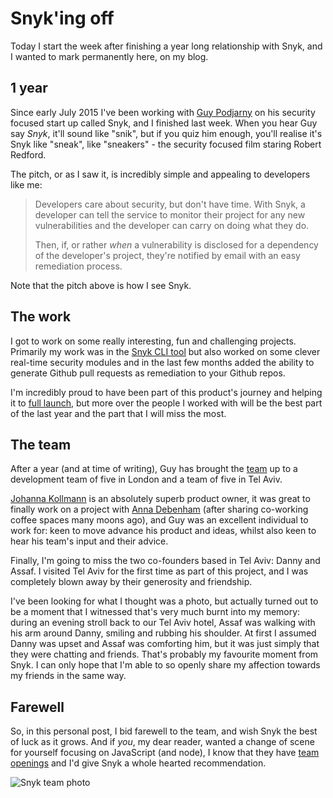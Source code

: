# Snyk'ing off

Today I start the week after finishing a year long relationship with Snyk, and I wanted to mark permanently here, on my blog.

<!--more-->

## 1 year

Since early July 2015 I've been working with [Guy Podjarny](https://twitter.com/guypod) on his security focused start up called Snyk, and I finished last week. When you hear Guy say *Snyk*, it'll sound like "snik", but if you quiz him enough, you'll realise it's Snyk like "sneak", like "sneakers" - the security focused film staring Robert Redford.

The pitch, or as I saw it, is incredibly simple and appealing to developers like me:

> Developers care about security, but don't have time. With Snyk, a developer can tell the service to monitor their project for any new vulnerabilities and the developer can carry on doing what they do.
>
> Then, if, or rather _when_ a vulnerability is disclosed for a dependency of the developer's project, they're notified by email with an easy remediation process.

Note that the pitch above is how I see Snyk.

## The work

I got to work on some really interesting, fun and challenging projects. Primarily my work was in the [Snyk CLI tool](https://github.com/snyk/snyk) but also worked on some clever real-time security modules and in the last few months added the ability to generate Github pull requests as remediation to your Github repos.

I'm incredibly proud to have been part of this product's journey and helping it to [full launch](https://techcrunch.com/2016/06/23/snyk/), but more over the people I worked with will be the best part of the last year and the part that I will miss the most.

## The team

After a year (and at time of writing), Guy has brought the [team](https://snyk.io/about) up to a development team of five in London and a team of five in Tel Aviv.

[Johanna Kollmann](https://twitter.com/johannakoll) is an absolutely superb product owner, it was great to finally work on a project with [Anna Debenham](https://twitter.com/anna_debenham) (after sharing co-working coffee spaces many moons ago), and Guy was an excellent individual to work for: keen to move advance his product and ideas, whilst also keen to hear his team's input and their advice.

Finally, I'm going to miss the two co-founders based in Tel Aviv: Danny and Assaf. I visited Tel Aviv for the first time as part of this project, and I was completely blown away by their generosity and friendship.

I've been looking for what I thought was a photo, but actually turned out to be a moment that I witnessed that's very much burnt into my memory: during an evening stroll back to our Tel Aviv hotel, Assaf was walking with his arm around Danny, smiling and rubbing his shoulder. At first I assumed Danny was upset and Assaf was comforting him, but it was just simply that they were chatting and friends. That's probably my favourite moment from Snyk. I can only hope that I'm able to so openly share my affection towards my friends in the same way.

## Farewell

So, in this personal post, I bid farewell to the team, and wish Snyk the best of luck as it grows. And if *you*, my dear reader, wanted a change of scene for yourself focusing on JavaScript (and node), I know that they have [team openings](https://github.com/snyk/jobs) and I'd give Snyk a whole hearted recommendation.



![Snyk team photo](/images/snyk-team-photo.jpg)








